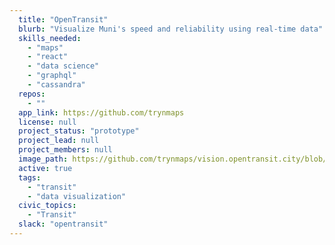 ```yaml
---
  title: "OpenTransit"
  blurb: "Visualize Muni's speed and reliability using real-time data"
  skills_needed: 
    - "maps"
    - "react"
    - "data science"
    - "graphql"
    - "cassandra"
  repos: 
    - ""
  app_link: https://github.com/trynmaps
  license: null
  project_status: "prototype"
  project_lead: null
  project_members: null
  image_path: https://github.com/trynmaps/vision.opentransit.city/blob/master/img/ttc-opentransit-web-bg-sm.jpg
  active: true
  tags: 
    - "transit"
    - "data visualization"
  civic_topics:
    - "Transit"
  slack: "opentransit"
---
```

